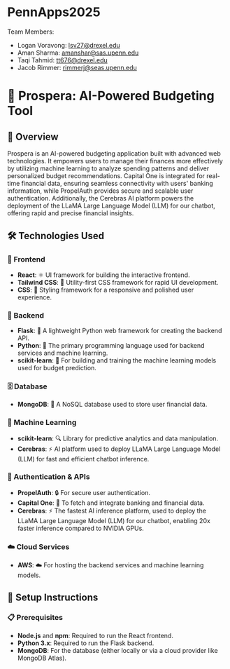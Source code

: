 # PennApps2025
Team Members:
 - Logan Voravong: lsv27@drexel.edu
 - Aman Sharma: amanshar@sas.upenn.edu
 - Taqi Tahmid: tt676@drexel.edu
 - Jacob Rimmer: rimmerj@seas.upenn.edu

# 💸 Prospera: AI-Powered Budgeting Tool

## 📖 Overview
Prospera is an AI-powered budgeting application built with advanced web technologies. It empowers users to manage their finances more effectively by utilizing machine learning to analyze spending patterns and deliver personalized budget recommendations. Capital One is integrated for real-time financial data, ensuring seamless connectivity with users' banking information, while PropelAuth provides secure and scalable user authentication. Additionally, the Cerebras AI platform powers the deployment of the LLaMA Large Language Model (LLM) for our chatbot, offering rapid and precise financial insights.

## 🛠️ Technologies Used

### 🎨 Frontend
- **React**: ⚛️ UI framework for building the interactive frontend.
- **Tailwind CSS**: 💨 Utility-first CSS framework for rapid UI development.
- **CSS**: 🎨 Styling framework for a responsive and polished user experience.

### 🔧 Backend
- **Flask**: 🍃 A lightweight Python web framework for creating the backend API.
- **Python**: 🐍 The primary programming language used for backend services and machine learning.
- **scikit-learn**: 🧠 For building and training the machine learning models used for budget prediction.

### 🗄️ Database
- **MongoDB**: 🍃 A NoSQL database used to store user financial data.

### 🤖 Machine Learning
- **scikit-learn**: 🔍 Library for predictive analytics and data manipulation.
- **Cerebras**: ⚡ AI platform used to deploy LLaMA Large Language Model (LLM) for fast and efficient chatbot inference.

### 🔑 Authentication & APIs
- **PropelAuth**: 🔒 For secure user authentication.
- **Capital One**: 🏦 To fetch and integrate banking and financial data.
- **Cerebras**: ⚡ The fastest AI inference platform, used to deploy the LLaMA Large Language Model (LLM) for our chatbot, enabling 20x faster inference compared to NVIDIA GPUs.


### ☁️ Cloud Services
- **AWS**: ☁️ For hosting the backend services and machine learning models.

## 🚀 Setup Instructions

### 📋 Prerequisites
- **Node.js** and **npm**: Required to run the React frontend.
- **Python 3.x**: Required to run the Flask backend.
- **MongoDB**: For the database (either locally or via a cloud provider like MongoDB Atlas).


